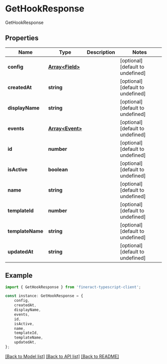 # GetHookResponse

GetHookResponse

## Properties

Name | Type | Description | Notes
------------ | ------------- | ------------- | -------------
**config** | [**Array&lt;Field&gt;**](Field.md) |  | [optional] [default to undefined]
**createdAt** | **string** |  | [optional] [default to undefined]
**displayName** | **string** |  | [optional] [default to undefined]
**events** | [**Array&lt;Event&gt;**](Event.md) |  | [optional] [default to undefined]
**id** | **number** |  | [optional] [default to undefined]
**isActive** | **boolean** |  | [optional] [default to undefined]
**name** | **string** |  | [optional] [default to undefined]
**templateId** | **number** |  | [optional] [default to undefined]
**templateName** | **string** |  | [optional] [default to undefined]
**updatedAt** | **string** |  | [optional] [default to undefined]

## Example

```typescript
import { GetHookResponse } from 'fineract-typescript-client';

const instance: GetHookResponse = {
    config,
    createdAt,
    displayName,
    events,
    id,
    isActive,
    name,
    templateId,
    templateName,
    updatedAt,
};
```

[[Back to Model list]](../README.md#documentation-for-models) [[Back to API list]](../README.md#documentation-for-api-endpoints) [[Back to README]](../README.md)
